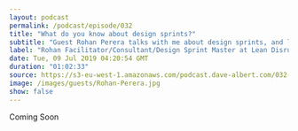 ```yaml
---
layout: podcast
permalink: /podcast/episode/032
title: "What do you know about design sprints?"
subtitle: "Guest Rohan Perera talks with me about design sprints, and lean thinking"
label: "Rohan Facilitator/Consultant/Design Sprint Master at Lean Disruptor talks with me about design sprints, and lean thinking. | https://www.linkedin.com/in/rohan-perera/ | https://leandisruptor.com/ | rohan@leandisruptor.com | https://twitter.com/Rohan_LD"
date: Tue, 09 Jul 2019 04:20:54 GMT
duration: "01:02:33"
source: https://s3-eu-west-1.amazonaws.com/podcast.dave-albert.com/032-Rohan-Perera.mp3
image: /images/guests/Rohan-Perera.jpg
show: false
---
```


Coming Soon
